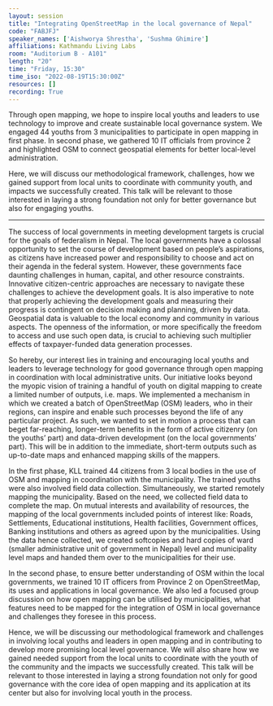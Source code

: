 ```yaml
---
layout: session
title: "Integrating OpenStreetMap in the local governance of Nepal"
code: "FABJFJ"
speaker_names: ['Aishworya Shrestha', 'Sushma Ghimire']
affiliations: Kathmandu Living Labs
room: "Auditorium B - A101"
length: "20"
time: "Friday, 15:30"
time_iso: "2022-08-19T15:30:00Z"
resources: []
recording: True
---
```


Through open mapping, we hope to inspire local youths and leaders to use technology to improve and create sustainable local governance system. We engaged 44 youths from 3 municipalities to participate in open mapping in first phase. In second phase, we gathered 10 IT officials from province 2 and highlighted OSM to connect geospatial elements for better local-level administration. 

Here, we will discuss our methodological framework, challenges, how we gained support from local units to coordinate with community youth, and impacts we successfully created. This talk will be relevant to those interested in laying a strong foundation not only for better governance but also for engaging youths.

<hr>

The success of local governments in meeting development targets is crucial for the goals of federalism in Nepal. The local governments have a colossal opportunity to set the course of development based on people’s aspirations, as citizens have increased power and responsibility to choose and act on their agenda in the federal system. However, these governments face daunting challenges in human, capital, and other resource constraints. Innovative citizen-centric approaches are necessary to navigate these challenges to achieve the development goals. It is also imperative to note that properly achieving the development goals and measuring their progress is contingent on decision making and planning, driven by data. Geospatial data is valuable to the local economy and community in various aspects. The openness of the information, or more specifically the freedom to access and use such open data, is crucial to achieving such multiplier effects of taxpayer-funded data generation processes.

So hereby, our interest lies in training and encouraging local youths and leaders to leverage technology for good governance through open mapping in coordination with local administrative units. Our initiative looks beyond the myopic vision of training a handful of youth on digital mapping to create a limited number of outputs, i.e. maps. We implemented a mechanism in which we created a batch of OpenStreetMap (OSM) leaders, who in their regions, can inspire and enable such processes beyond the life of any particular project. As such, we wanted to set in motion a process that can beget far-reaching, longer-term benefits in the form of active citizenry (on the youths’ part) and data-driven development (on the local governments’ part). This will be in addition to the immediate, short-term outputs such as up-to-date maps and enhanced mapping skills of the mappers.

In the first phase, KLL trained 44 citizens from 3 local bodies in the use of OSM and mapping in coordination with the municipality. The trained youths were also involved field data collection. Simultaneously, we started remotely mapping the municipality. Based on the need, we collected field data to complete the map. On mutual interests and availability of resources, the mapping of the local governments included points of interest like: Roads, Settlements, Educational institutions, Health facilities, Government offices, Banking institutions and others as agreed upon by the municipalities. Using the data hence collected, we created softcopies and hard copies of ward (smaller administrative unit of government in Nepal) level and municipality level maps and handed them over to the municipalities for their use.

In the second phase, to ensure better understanding of OSM within the local governments, we trained 10 IT officers from Province 2 on OpenStreetMap, its uses and applications in local governance. We also led a focused group discussion on how open mapping can be utilised by municipalities, what features need to be mapped for the integration of OSM in local governance and challenges they foresee in this process.

Hence, we will be discussing our methodological framework and challenges in involving local youths and leaders in open mapping and in contributing to develop more promising local level governance. We will also share how we gained needed support from the local units to coordinate with the youth of the community and the impacts we successfully created. This talk will be relevant to those interested in laying a strong foundation not only for good governance with the core idea of open mapping and its application at its center but also for involving local youth in the process.

